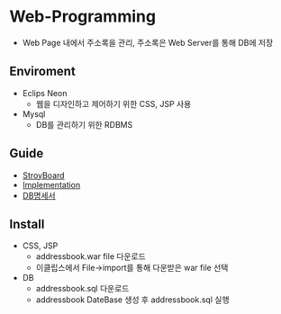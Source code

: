 # Web-Programming
- Web Page 내에서 주소록을 관리, 주소록은 Web Server를 통해 DB에 저장

## Enviroment
 - Eclips Neon
   - 웹을 디자인하고 제어하기 위한 CSS, JSP 사용
- Mysql
   - DB를 관리하기 위한 RDBMS

## Guide
- [StroyBoard](./storyboard.pdf)
- [Implementation](./result_report.pdf)
- [DB명세서](./DB명세서)

## Install
- CSS, JSP
  - addressbook.war file 다운로드
  - 이클립스에서 File->import를 통해 다운받은 war file 선택
- DB
  - addressbook.sql 다운로드
  - addressbook DateBase 생성 후 addressbook.sql 실행
  
